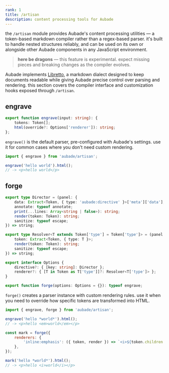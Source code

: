 ```yaml
---
rank: 1
title: /artisan
description: content processing tools for Aubade
---
```


the `/artisan` module provides Aubade's content processing utilities — a token-based markdown compiler rather than a regex-based parser. it's built to handle nested structures reliably, and can be used on its own or alongside other Aubade components in any JavaScript environment.

> **here be dragons** — this feature is experimental. expect missing pieces and breaking changes as the compiler evolves.

Aubade implements [Libretto](/docs/libretto), a markdown dialect designed to keep documents readable while giving Aubade precise control over parsing and rendering. this section covers the compiler interface and customization hooks exposed through `/artisan`.

## engrave

```typescript
export function engrave(input: string): {
	tokens: Token[];
	html(override?: Options['renderer']): string;
};
```

`engrave()` is the default parser, pre-configured with Aubade's settings. use it for common cases where you don't need custom rendering.

```javascript
import { engrave } from 'aubade/artisan';

engrave('hello world').html();
// -> <p>hello world</p>
```

## forge

```typescript
export type Director = (panel: {
	data: Extract<Token, { type: 'aubade:directive' }>['meta']['data'];
	annotate: typeof annotate;
	print(...lines: Array<string | false>): string;
	render(token: Token): string;
	sanitize: typeof escape;
}) => string;

export type Resolver<T extends Token['type'] = Token['type']> = (panel: {
	token: Extract<Token, { type: T }>;
	render(token: Token): string;
	sanitize: typeof escape;
}) => string;

export interface Options {
	directive?: { [key: string]: Director };
	renderer?: { [T in Token as T['type']]?: Resolver<T['type']> };
}

export function forge(options: Options = {}): typeof engrave;
```

`forge()` creates a parser instance with custom rendering rules. use it when you need to override how specific tokens are transformed into HTML.

```javascript
import { engrave, forge } from 'aubade/artisan';

engrave('hello *world*').html();
// -> <p>hello <em>world</em></p>

const mark = forge({
	renderers: {
		'inline:emphasis': ({ token, render }) => `<i>${token.children.map(render).join('')}</i>`,
	},
});

mark('hello *world*').html();
// -> <p>hello <i>world</i></p>
```
